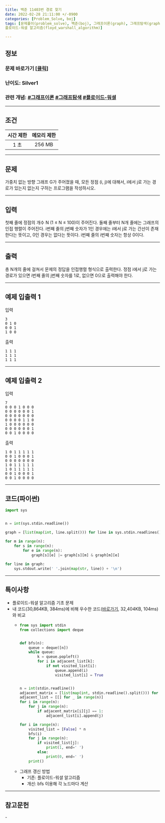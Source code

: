 ```yaml
---
title: 백준 11403번 경로 찾기
date: 2022-02-28 21:11:00 +/-0900
categories: [Problem_Solve, boj]
tags: [문제풀이(problem_solve), 백준(boj), 그래프이론(graph), 그래프탐색(graph_search), 
플로이드-워셜 알고리즘(floyd_warshall_algorithm)]

---
```

## 정보
### 문제 바로가기 [[클릭](https://www.acmicpc.net/problem/11403)]
### 난이도: Silver1
### 관련 개념: [#그래프이론](https://www.acmicpc.net/problemset?sort=ac_desc&algo=7) [#그래프탐색](https://www.acmicpc.net/problemset?sort=ac_desc&algo=11) [#플로이드-워셜](https://www.acmicpc.net/problemset?sort=ac_desc&algo=31)

---
## 조건

시간 제한|메모리 제한
:---:|:---:
1 초|256 MB

---
## 문제
가중치 없는 방향 그래프 G가 주어졌을 때, 모든 정점 (i, j)에 대해서, i에서 j로 가는 경로가 있는지 없는지 구하는 프로그램을 작성하시오.

---
## 입력
첫째 줄에 정점의 개수 N (1 ≤ N ≤ 100)이 주어진다. 둘째 줄부터 N개 줄에는 그래프의 인접 행렬이 주어진다. i번째 줄의 j번째 숫자가 1인 경우에는 i에서 j로 가는 간선이 존재한다는 뜻이고, 0인 경우는 없다는 뜻이다. i번째 줄의 i번째 숫자는 항상 0이다.

---
## 출력
총 N개의 줄에 걸쳐서 문제의 정답을 인접행렬 형식으로 출력한다. 정점 i에서 j로 가는 경로가 있으면 i번째 줄의 j번째 숫자를 1로, 없으면 0으로 출력해야 한다.

---
## 예제 입출력 1
입력
```
3
0 1 0
0 0 1
1 0 0
```

출력
```
1 1 1
1 1 1
1 1 1
```

---
## 예제 입출력 2
입력
```
7
0 0 0 1 0 0 0
0 0 0 0 0 0 1
0 0 0 0 0 0 0
0 0 0 0 1 1 0
1 0 0 0 0 0 0
0 0 0 0 0 0 1
0 0 1 0 0 0 0
```

출력
```
1 0 1 1 1 1 1
0 0 1 0 0 0 1
0 0 0 0 0 0 0
1 0 1 1 1 1 1
1 0 1 1 1 1 1
0 0 1 0 0 0 1
0 0 1 0 0 0 0
```

---
## 코드(파이썬)
```python
import sys


n = int(sys.stdin.readline())

graph = [list(map(int, line.split())) for line in sys.stdin.readlines()]

for m in range(n):
    for s in range(n):
        for e in range(n):
            graph[s][e] |= graph[s][m] & graph[m][e]
            
for line in graph:
    sys.stdout.write(' '.join(map(str, line)) + '\n')

```

---
## 특이사항
- 플로이드-워셜 알고리즘 기초 문제
- 내 코드(30,864KB, 384ms)에 비해 우수한 코드([바로가기](https://www.acmicpc.net/source/39708926), 32,404KB, 104ms)와 비교
  - ```python
    from sys import stdin
    from collections import deque


    def bfs(n):
        queue = deque([n])
        while queue:
            k = queue.popleft()
            for i in adjacent_list[k]:
                if not visited_list[i]:
                    queue.append(i)
                    visited_list[i] = True


    n = int(stdin.readline())
    adjacent_matrix = [list(map(int, stdin.readline().split())) for _ in range(n)]
    adjacent_list = [[] for _ in range(n)]
    for i in range(n):
        for j in range(n):
            if adjacent_matrix[i][j] == 1:
                adjacent_list[i].append(j)

    for i in range(n):
        visited_list = [False] * n
        bfs(i)
        for j in range(n):
            if visited_list[j]:
                print(1, end=' ')
            else:
                print(0, end=' ')
        print()
    ```
  - 그래프 갱신 방법
    - 기존: 플로이드-워셜 알고리즘
    - 개선: bfs 이용해 각 노드마다 계산

---
## 참고문헌
\- 

